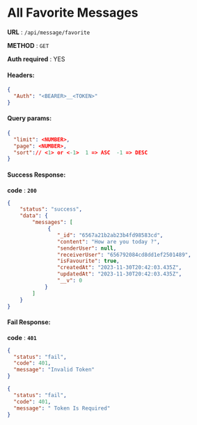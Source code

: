 # All Favorite Messages

**URL** : `/api/message/favorite`

**METHOD** : `GET`

**Auth required** : YES

#### Headers:

```json
{
  "Auth": "<BEARER>__<TOKEN>"
}
```

#### Query params:

```json
{
  "limit": <NUMBER>,
  "page": <NUMBER>,
  "sort":// <1> or <-1>  1 => ASC  -1 => DESC
}
```

#### Success Response:

**code** : **`200`**

```Json
{
    "status": "success",
    "data": {
        "messages": [
             {
                "_id": "6567a21b2ab23b4fd98583cd",
                "content": "How are you today ?",
                "senderUser": null,
                "receiverUser": "656792084cd8dd1ef2501489",
                "isFavourite": true,
                "createdAt": "2023-11-30T20:42:03.435Z",
                "updatedAt": "2023-11-30T20:42:03.435Z",
                "__v": 0
            }
        ]
    }
}
```

#### Fail Response:

**code** : **`401`**

```json
{
  "status": "fail",
  "code": 401,
  "message": "Invalid Token"
}
```

```json
{
  "status": "fail",
  "code": 401,
  "message": " Token Is Required"
}
```
